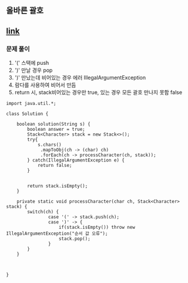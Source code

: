 ## 올바른 괄호 
## [link](https://school.programmers.co.kr/learn/courses/30/lessons/12909)

### 문제 풀이
1. '(' 스택에 push
2. ')' 만날 경우 pop
3. ')' 만났는데 비어있는 경우 에러 IllegalArgumentException
4. 람다를 사용하여 비어서 만듬
5. return 시, stack비어있는 경우만 true, 있는 경우 모든 괄호 만나지 못함 false
````
import java.util.*;

class Solution {
   
    boolean solution(String s) {
        boolean answer = true;
        Stack<Character> stack = new Stack<>();
        try{
            s.chars()
             .mapToObj(ch -> (char) ch)
             .forEach(ch -> processCharacter(ch, stack));
        } catch(IllegalArgumentException e) {
            return false;
        }
        
    
        return stack.isEmpty();
    }
    
    private static void processCharacter(char ch, Stack<Character> stack) {
        switch(ch) {
                case '(' -> stack.push(ch);
                case ')' -> {
                    if(stack.isEmpty()) throw new IllegalArgumentException("순서 값 오류");
                    stack.pop();
                }
        }
    }

    
    
}
````